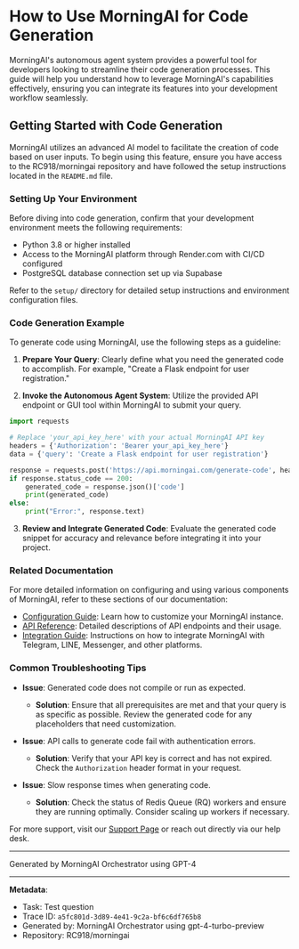 # How to Use MorningAI for Code Generation

MorningAI's autonomous agent system provides a powerful tool for developers looking to streamline their code generation processes. This guide will help you understand how to leverage MorningAI's capabilities effectively, ensuring you can integrate its features into your development workflow seamlessly.

## Getting Started with Code Generation

MorningAI utilizes an advanced AI model to facilitate the creation of code based on user inputs. To begin using this feature, ensure you have access to the RC918/morningai repository and have followed the setup instructions located in the `README.md` file.

### Setting Up Your Environment

Before diving into code generation, confirm that your development environment meets the following requirements:

- Python 3.8 or higher installed
- Access to the MorningAI platform through Render.com with CI/CD configured
- PostgreSQL database connection set up via Supabase

Refer to the `setup/` directory for detailed setup instructions and environment configuration files.

### Code Generation Example

To generate code using MorningAI, use the following steps as a guideline:

1. **Prepare Your Query**: Clearly define what you need the generated code to accomplish. For example, "Create a Flask endpoint for user registration."

2. **Invoke the Autonomous Agent System**: Utilize the provided API endpoint or GUI tool within MorningAI to submit your query. 

```python
import requests

# Replace 'your_api_key_here' with your actual MorningAI API key
headers = {'Authorization': 'Bearer your_api_key_here'}
data = {'query': 'Create a Flask endpoint for user registration'}

response = requests.post('https://api.morningai.com/generate-code', headers=headers, json=data)
if response.status_code == 200:
    generated_code = response.json()['code']
    print(generated_code)
else:
    print("Error:", response.text)
```

3. **Review and Integrate Generated Code**: Evaluate the generated code snippet for accuracy and relevance before integrating it into your project.

### Related Documentation

For more detailed information on configuring and using various components of MorningAI, refer to these sections of our documentation:

- [Configuration Guide](/docs/configuration.md): Learn how to customize your MorningAI instance.
- [API Reference](/docs/api_reference.md): Detailed descriptions of API endpoints and their usage.
- [Integration Guide](/docs/integration_guide.md): Instructions on how to integrate MorningAI with Telegram, LINE, Messenger, and other platforms.

### Common Troubleshooting Tips

- **Issue**: Generated code does not compile or run as expected.
  - **Solution**: Ensure that all prerequisites are met and that your query is as specific as possible. Review the generated code for any placeholders that need customization.

- **Issue**: API calls to generate code fail with authentication errors.
  - **Solution**: Verify that your API key is correct and has not expired. Check the `Authorization` header format in your request.

- **Issue**: Slow response times when generating code.
  - **Solution**: Check the status of Redis Queue (RQ) workers and ensure they are running optimally. Consider scaling up workers if necessary.

For more support, visit our [Support Page](/docs/support.md) or reach out directly via our help desk.

---
Generated by MorningAI Orchestrator using GPT-4

---

**Metadata**:
- Task: Test question
- Trace ID: `a5fc801d-3d89-4e41-9c2a-bf6c6df765b8`
- Generated by: MorningAI Orchestrator using gpt-4-turbo-preview
- Repository: RC918/morningai
